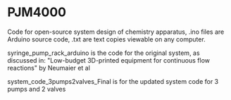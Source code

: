 # PJM4000
Code for open-source system design of chemistry apparatus, .ino files are Arduino source code, .txt are text copies viewable on any computer.

syringe_pump_rack_arduino is the code for the original system, as discussed in: "Low-budget 3D-printed equipment for continuous flow reactions" by Neumaier et al

system_code_3pumps2valves_Final is for the updated system code for 3 pumps and 2 valves
